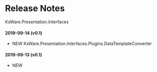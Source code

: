 # Release Notes
KsWare.Presentation.Interfaces

#### 2019-09-14 (v0.1)
- NEW KsWare.Presentation.Interfaces.Plugins.DataTemplateConverter

#### 2019-09-13 (v0.1)
- NEW